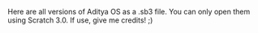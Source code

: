 Here are all versions of Aditya OS as a .sb3 file. You can only open them using Scratch 3.0.
If use, give me credits! ;)
